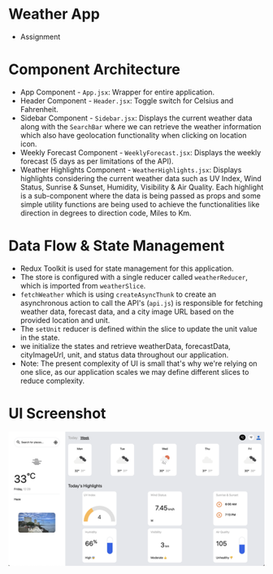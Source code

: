 # Weather App
- Assignment

# Component Architecture

- App Component - `App.jsx`: Wrapper for entire application.
- Header Component - `Header.jsx`: Toggle switch for Celsius and Fahrenheit.
- Sidebar Component - `Sidebar.jsx`: Displays the current weather data along with the `SearchBar` where we can retrieve the weather information which also have geolocation functionality when clicking on location icon.
- Weekly Forecast Component - `WeeklyForecast.jsx`: Displays the weekly forecast (5 days as per limitations of the API).
- Weather Highlights Component - `WeatherHighlights.jsx`: Displays highlights considering the current weather data such as UV Index,
  Wind Status, Sunrise & Sunset, Humidity, Visibility & Air Quality. Each highlight is a sub-component where the data is being passed as props and some simple utility functions are being used to achieve the functionalities like direction in degrees to direction code, Miles to Km.

# Data Flow & State Management
  - Redux Toolkit is used for state management for this application.
  - The store is configured with a single reducer called `weatherReducer`, which is imported from `weatherSlice`.
  - `fetchWeather` which is using `createAsyncThunk` to create an asynchronous action to call the API's (`api.js`) is responsible for fetching weather data, forecast data, and a city image URL based on the provided location and unit.
  - The `setUnit` reducer is defined within the slice to update the unit value in the state.
  - we initialize the states and retrieve weatherData, forecastData, cityImageUrl, unit, and status data throughout our application.
  - Note: The present complexity of UI is small that's why we're relying on one slice, as our application scales we may define different slices to reduce complexity.

# UI Screenshot

 ![Screenshot](/src/assets/image/app-screenshot.png)

